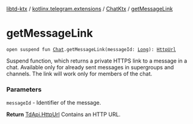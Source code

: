 [libtd-ktx](../../index.md) / [kotlinx.telegram.extensions](../index.md) / [ChatKtx](index.md) / [getMessageLink](./get-message-link.md)

# getMessageLink

`open suspend fun `[`Chat`](https://tdlibx.github.io/td/docs/org/drinkless/td/libcore/telegram/TdApi/Chat.html)`.getMessageLink(messageId: `[`Long`](https://kotlinlang.org/api/latest/jvm/stdlib/kotlin/-long/index.html)`): `[`HttpUrl`](https://tdlibx.github.io/td/docs/org/drinkless/td/libcore/telegram/TdApi/HttpUrl.html)

Suspend function, which returns a private HTTPS link to a message in a chat. Available only for
already sent messages in supergroups and channels. The link will work only for members of the
chat.

### Parameters

`messageId` - Identifier of the message.

**Return**
[TdApi.HttpUrl](https://tdlibx.github.io/td/docs/org/drinkless/td/libcore/telegram/TdApi/HttpUrl.html) Contains an HTTP URL.

